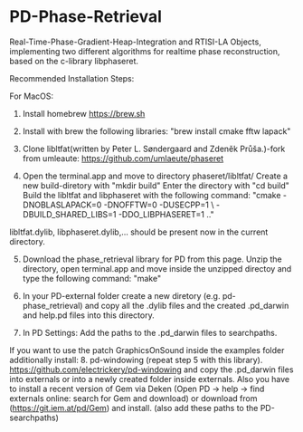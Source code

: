 # PD-Phase-Retrieval
Real-Time-Phase-Gradient-Heap-Integration and RTISI-LA Objects, implementing two
different algorithms for realtime phase reconstruction, based on the c-library 
libphaseret.

Recommended Installation Steps:

For MacOS:

1. Install homebrew https://brew.sh

2. Install with brew the following libraries:
"brew install cmake fftw lapack"

3. Clone libltfat(written by Peter L. Søndergaard and Zdeněk Průša.)-fork from umleaute:
https://github.com/umlaeute/phaseret

4. Open the terminal.app and move to directory phaseret/libltfat/
Create a new build-diretory with "mkdir build"
Enter the directory with "cd build"
Build the libltfat and libphaseret with the following command:
"cmake -DNOBLASLAPACK=0 -DNOFFTW=0 -DUSECPP=1 \ -DBUILD_SHARED_LIBS=1 -DDO_LIBPHASERET=1 .."

libltfat.dylib, libphaseret.dylib,... should be present now in the current directory.

5. Download the phase_retrieval library for PD from this page.
Unzip the directory, open terminal.app and move inside the unzipped directoy
and type the following command: "make"

6. In your PD-external folder create a new diretory (e.g. pd-phase_retrieval) and copy all the 
.dylib files and the created .pd_darwin and help.pd files into this directory.

7. In PD Settings: Add the paths to the .pd_darwin files to searchpaths.

If you want to use the patch GraphicsOnSound inside the examples folder additionally install:
	8. pd-windowing (repeat step 5 with this library).
	https://github.com/electrickery/pd-windowing
	and copy the .pd_darwin files into externals or into a newly created folder inside externals.
	Also you have to install a recent version of Gem via Deken (Open PD -> help -> find externals online: search for Gem and download) or download from (https://git.iem.at/pd/Gem) and install.
	(also add these paths to the PD-searchpaths)

